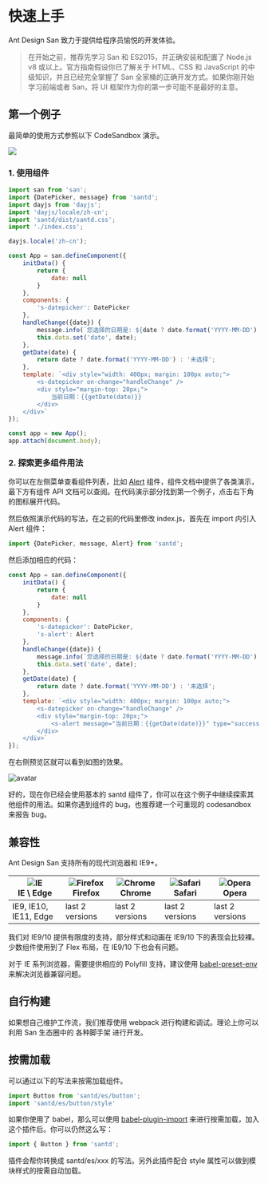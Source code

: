 # 快速上手

Ant Design San 致力于提供给程序员愉悦的开发体验。

> 在开始之前，推荐先学习 San 和 ES2015，并正确安装和配置了 Node.js v8 或以上。官方指南假设你已了解关于 HTML、CSS 和 JavaScript 的中级知识，并且已经完全掌握了 San 全家桶的正确开发方式。如果你刚开始学习前端或者 San，将 UI 框架作为你的第一步可能不是最好的主意。

## 第一个例子

最简单的使用方式参照以下 CodeSandbox 演示。

[![](https://codesandbox.io/static/img/play-codesandbox.svg)](https://codesandbox.io/s/adoring-sutherland-p4ol9)

### 1. 使用组件

```javascript
import san from 'san';
import {DatePicker, message} from 'santd';
import dayjs from 'dayjs';
import 'dayjs/locale/zh-cn';
import 'santd/dist/santd.css';
import './index.css';

dayjs.locale('zh-cn');

const App = san.defineComponent({
    initData() {
        return {
            date: null
        }
    },
    components: {
        's-datepicker': DatePicker
    },
    handleChange({date}) {
        message.info(`您选择的日期是: ${date ? date.format('YYYY-MM-DD') : '未选择'}`);
        this.data.set('date', date);
    },
    getDate(date) {
        return date ? date.format('YYYY-MM-DD') : '未选择';
    },
    template: `<div style="width: 400px; margin: 100px auto;">
        <s-datepicker on-change="handleChange" />
        <div style="margin-top: 20px;">
            当前日期：{{getDate(date)}}
        </div>
    </div>`
});

const app = new App();
app.attach(document.body);
```

### 2. 探索更多组件用法

你可以在左侧菜单查看组件列表，比如 [Alert](/#/components/alert) 组件，组件文档中提供了各类演示，最下方有组件 API 文档可以查阅。在代码演示部分找到第一个例子，点击右下角的图标展开代码。

然后依照演示代码的写法，在之前的代码里修改 index.js，首先在 import 内引入 Alert 组件：

```javascript
import {DatePicker, message, Alert} from 'santd';
```

然后添加相应的代码：

```javascript
const App = san.defineComponent({
    initData() {
        return {
            date: null
        }
    },
    components: {
        's-datepicker': DatePicker,
        's-alert': Alert
    },
    handleChange({date}) {
        message.info(`您选择的日期是: ${date ? date.format('YYYY-MM-DD') : '未选择'}`);
        this.data.set('date', date);
    },
    getDate(date) {
        return date ? date.format('YYYY-MM-DD') : '未选择';
    },
    template: `<div style="width: 400px; margin: 100px auto;">
        <s-datepicker on-change="handleChange" />
        <div style="margin-top: 20px;">
            <s-alert message="当前日期：{{getDate(date)}}" type="success" />
        </div>
    </div>`
});
```

在右侧预览区就可以看到如图的效果。

![avatar](https://gw.alipayobjects.com/zos/antfincdn/Up3%24VYhN0S/134614ee-7440-46f1-a797-fa6f6b3e300f.png)

好的，现在你已经会使用基本的 santd 组件了，你可以在这个例子中继续探索其他组件的用法。如果你遇到组件的 bug，也推荐建一个可重现的 codesandbox 来报告 bug。

## 兼容性

Ant Design San 支持所有的现代浏览器和 IE9+。

| ![IE](https://raw.githubusercontent.com/alrra/browser-logos/master/src/edge/edge_48x48.png) <br/> IE \ Edge | ![Firefox](https://raw.githubusercontent.com/alrra/browser-logos/master/src/firefox/firefox_48x48.png) <br/> Firefox | ![Chrome](https://raw.githubusercontent.com/alrra/browser-logos/master/src/chrome/chrome_48x48.png) <br/> Chrome | ![Safari](https://raw.githubusercontent.com/alrra/browser-logos/master/src/safari/safari_48x48.png) <br/> Safari | ![Opera](https://raw.githubusercontent.com/alrra/browser-logos/master/src/opera/opera_48x48.png) <br/> Opera|
| ---                                                                                                  | ---                                                                                                                  | ---                                                                                                              | ---                                                                                                              |---|
|IE9, IE10, IE11, Edge|last 2 versions| last 2 versions| last 2 versions| last 2 versions|

我们对 IE9/10 提供有限度的支持，部分样式和动画在 IE9/10 下的表现会比较裸。少数组件使用到了 Flex 布局，在 IE9/10 下也会有问题。

对于 IE 系列浏览器，需要提供相应的 Polyfill 支持，建议使用 [babel-preset-env](https://babeljs.io/docs/en/babel-preset-env) 来解决浏览器兼容问题。


## 自行构建

如果想自己维护工作流，我们推荐使用 webpack 进行构建和调试。理论上你可以利用 San 生态圈中的 各种脚手架 进行开发。

## 按需加载

可以通过以下的写法来按需加载组件。

```javascript
import Button from 'santd/es/button';
import 'santd/es/button/style'
```

如果你使用了 babel，那么可以使用 [babel-plugin-import](https://github.com/ant-design/babel-plugin-import) 来进行按需加载，加入这个插件后。你可以仍然这么写：

```javascript
import { Button } from 'santd';
```

插件会帮你转换成 santd/es/xxx 的写法。另外此插件配合 style 属性可以做到模块样式的按需自动加载。
